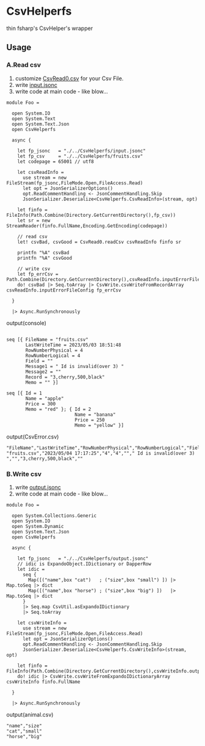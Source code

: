 # CsvHelperfs

thin fsharp's CsvHelper's wrapper


## Usage

### A.Read csv 

1. customize [CsvRead0.csv](https://github.com/callmekohei/CsvHelperfs/blob/main/CsvRead0.fs) for your Csv File.
1. write [input.jsonc](https://github.com/callmekohei/CsvHelperfs/blob/main/input.jsonc)
1. write code at main code - like blow...

```F#
module Foo =

  open System.IO
  open System.Text
  open System.Text.Json
  open CsvHelperfs

  async {

    let fp_jsonc   = "./../CsvHelperfs/input.jsonc"
    let fp_csv     = "./../CsvHelperfs/fruits.csv"
    let codepage = 65001 // utf8

    let csvReadInfo =
      use stream = new FileStream(fp_jsonc,FileMode.Open,FileAccess.Read)
      let opt = JsonSerializerOptions()
      opt.ReadCommentHandling <- JsonCommentHandling.Skip
      JsonSerializer.Deserialize<CsvHelperfs.CsvReadInfo>(stream, opt)

    let finfo = FileInfo(Path.Combine(Directory.GetCurrentDirectory(),fp_csv))
    let sr = new StreamReader(finfo.FullName,Encoding.GetEncoding(codepage))

    // read csv
    let! csvBad, csvGood = CsvRead0.readCsv csvReadInfo finfo sr

    printfn "%A" csvBad
    printfn "%A" csvGood

    // write csv
    let fp_errCsv = Path.Combine(Directory.GetCurrentDirectory(),csvReadInfo.inputErrorFileConfig.outputFileConfig.OutputFileName)
    do! csvBad |> Seq.toArray |> CsvWrite.csvWriteFromRecordArray csvReadInfo.inputErrorFileConfig fp_errCsv

  }

  |> Async.RunSynchronously
```

output(console) 
```F#

seq [{ FileName = "fruits.csv"
       LastWriteTime = 2023/05/03 18:51:48 
       RowNumberPhysical = 4
       RowNumberLogical = 4
       Field = ""
       Message1 = " Id is invalid(over 3) "
       Message2 = ""
       Record = "3,cherry,500,black"       
       Memo = "" }]

seq [{ Id = 1
       Name = "apple"
       Price = 300
       Memo = "red" }; { Id = 2
                         Name = "banana"   
                         Price = 250       
                         Memo = "yellow" }]
```

output(CsvError.csv)
```csv
"FileName","LastWriteTime","RowNumberPhysical","RowNumberLogical","Field","Message1","Message2","Record","Memo"
"fruits.csv","2023/05/04 17:17:25","4","4",""," Id is invalid(over 3) ","","3,cherry,500,black",""
```

### B.Write csv 

1. write [output.jsonc](https://github.com/callmekohei/CsvHelperfs/blob/main/output.jsonc)
1. write code at main code - like blow...

```F#
module Foo =

  open System.Collections.Generic
  open System.IO
  open System.Dynamic
  open System.Text.Json
  open CsvHelperfs

  async {

    let fp_jsonc   = "./../CsvHelperfs/output.jsonc"
    // idic is ExpandoObject.IDictionary or DapperRow
    let idic =
      seq {
        Map([("name",box "cat")   ; ("size",box "small") ]) |> Map.toSeq |> dict
        Map([("name",box "horse") ; ("size",box "big") ])   |> Map.toSeq |> dict
      }
      |> Seq.map CsvUtil.asExpandoIDictionary
      |> Seq.toArray

    let csvWriteInfo =
      use stream = new FileStream(fp_jsonc,FileMode.Open,FileAccess.Read)
      let opt = JsonSerializerOptions()
      opt.ReadCommentHandling <- JsonCommentHandling.Skip
      JsonSerializer.Deserialize<CsvHelperfs.CsvWriteInfo>(stream, opt)

    let finfo = FileInfo(Path.Combine(Directory.GetCurrentDirectory(),csvWriteInfo.outputFileConfig.OutputFileName))
    do! idic |> CsvWrite.csvWriteFromExpandoIDictionaryArray csvWriteInfo finfo.FullName

  }

  |> Async.RunSynchronously
```

output(animal.csv)
```csv
"name","size"
"cat","small"
"horse","big"
```
